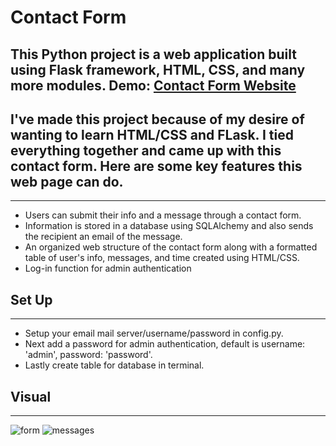 # Contact Form

## This Python project is a web application built using Flask framework, HTML, CSS, and many more modules. Demo: <a href='http://slkat.pythonanywhere.com/' target='blank'>Contact Form Website</a>


## I've made this project because of my desire of wanting to learn HTML/CSS and FLask. I tied everything together and came up with this contact form. Here are some key features this web page can do.

<hr>

* Users can submit their info and a message through a contact form.
* Information is stored in a database using SQLAlchemy and also sends the recipient  an email of the message.
* An organized web structure of the contact form along with a formatted table of user's info, messages, and time created using HTML/CSS.
* Log-in function for admin authentication

## Set Up

<hr>

* Setup your email mail server/username/password in config.py. 
* Next add a password for admin authentication, default is username: 'admin', password: 'password'. 
* Lastly create table for database in terminal.

## Visual
<hr>

![form](https://i.gyazo.com/365f74e7dd74a39bcd158dbdaac8aa2b.png)
![messages](https://i.gyazo.com/84c7d3f9aba27e94dc6557457058983f.png)